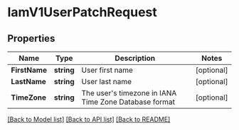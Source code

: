 # IamV1UserPatchRequest

## Properties

Name | Type | Description | Notes
------------ | ------------- | ------------- | -------------
**FirstName** | **string** | User first name |[optional] 
**LastName** | **string** | User last name |[optional] 
**TimeZone** | **string** | The user's timezone in IANA Time Zone Database format |[optional] 

[[Back to Model list]](../README.md#documentation-for-models) [[Back to API list]](../README.md#documentation-for-api-endpoints) [[Back to README]](../README.md)


